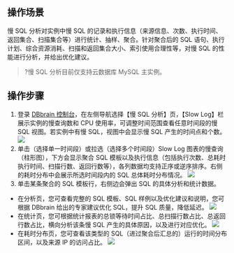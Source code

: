 ## 操作场景
慢 SQL 分析对实例中慢 SQL 的记录和执行信息（来源信息、次数、执行时间、返回集合、扫描集合等）进行统计、抽样、聚合。针对聚合后的 SQL 语句、执行计划、综合资源消耗、扫描和返回集合大小、索引使用合理性等，对慢 SQL 的性能进行分析，并给出优化建议。
>?慢 SQL 分析目前仅支持云数据库 MySQL 主实例。

## 操作步骤
1. 登录 [DBbrain 控制台](https://console.cloud.tencent.com/dbbrain/slow-sql)，在左侧导航选择【慢 SQL 分析】页，【Slow Log】栏展示实例的慢查询数和 CPU 使用率，可调整时间范围查看任意时间段的慢 SQL 视图。若实例中有慢 SQL，视图中会显示慢 SQL 产生的时间点和个数。
![](https://main.qcloudimg.com/raw/c666a0b73aff8210ce740b437410c10d.png)
2. 单击（选择单一时间段）或拉选（选择多个时间段）Slow Log 图表的慢查询（柱形图），下方会显示聚合 SQL 模板以及执行信息（包括执行次数、总耗时执行时间、扫描行数、返回行数等），各列数据均支持正序或逆序排序。右侧的耗时分布中会展示所选时间段内的 SQL 总体耗时分布情况。
![](https://main.qcloudimg.com/raw/fa47269970e090de7c6f9f72768c6e56.png)
3. 单击某条聚合的 SQL 模板行，右侧边会弹出 SQL 的具体分析和统计数据。
 - 在分析页，您可查看完整的 SQL 模板、SQL 样例以及优化建议和说明，您可根据 DBbrain 给出的专家建议优化 SQL，提升 SQL 质量，降低延迟。
![](https://main.qcloudimg.com/raw/d3ee9287405e92e1eef993de2385b34c.png)
 - 在统计页，您可根据统计报表的总锁等待时间占比、总扫描行数占比、总返回行数占比，横向分析该条慢 SQL 产生的具体原因，以及进行对应优化。
![](https://main.qcloudimg.com/raw/fc3061c2dc39d8ce788de083dd295c5d.png)
 - 在耗时分布页，您可查看该类型的 SQL（进过聚合后汇总的）运行的时间分布区间，以及来源 IP 的访问占比。
![](https://main.qcloudimg.com/raw/1256b159205af5a7574925708dc9fc95.png)
